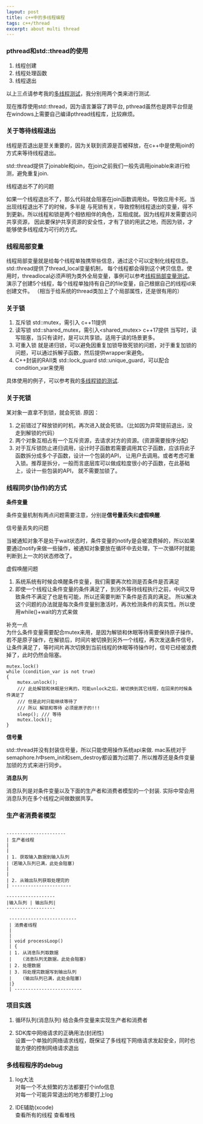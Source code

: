 ```yaml
---
layout: post
title: c++中的多线程编程
tags: c++/thread
excerpt: about multi thread
---  
```


### pthread和std::thread的使用 
1. 线程创建 
2. 线程处理函数
3. 线程退出 

以上三点请参考我的[多线程测试](https://github.com/iiicp/project-arrange/tree/master/multi-thread-test)，我分别用两个类来进行测试. 

现在推荐使用std::thread，因为语言兼容了跨平台, pthread虽然也是跨平台但是
在windows上需要自己编译pthread线程库，比较麻烦。


### 关于等待线程退出 
	
线程是否退出是至关重要的，因为关联到资源是否被释放，在c++中是使用join的方式来等待线程退出。

std::thread提供了joinable和join，在join之前我们一般先调用joinable来进行检测，避免重复join.


线程退出不了的问题    

如果一个线程退出不了，那么代码就会阻塞在join函数调用处。导致应用卡死。当出现线程退出不了的时候，多半是
与死锁有关，导致控制线程退出的变量，得不到更新。所以线程和锁是两个相依相伴的角色，互相成就。因为线程并发需要访问共享资源，
因此要保护共享资源的安全性，才有了锁的用武之地，而因为锁，才能够使多线程成为可行的方式。


### 线程局部变量 

线程局部变量就是给每个线程单独携带些信息，通过这个可以定制化线程信息。std::thread提供了thread_local变量机制，
每个线程都会得到这个拷贝信息。使用时，threadlocal必须声明为类外全局变量，事例可以参考[线程局部变量测试](https://github.com/iiicp/project-arrange/tree/master/multi-thread-test)。
演示了创建5个线程，每个线程单独持有自己的file变量，自己根据自己的线程id来创建文件。
（相当于给系统的thread类加上了个局部属性，还是很有用的）

### 关于锁
1. 互斥锁
	std::mutex，需引入<mutex> c++11提供
2. 读写锁 
	std::shared_mutex，需引入<shared_mutex> c++17提供
	当写时，读写阻塞，当只有读时，是可以共享锁。适用于读的场景更多。
3. 可重入锁 
	就是递归锁，可以避免因重复加锁导致死锁的问题，对于重复加锁的问题，可以通过拆解子函数，然后提供wrapper来避免。 
4. C++封装的RAII类 
	std::lock_guard
	std::unique_guard，可以配合condition_var来使用 

具体使用的例子，可以参考我的[多线程锁的测试](https://github.com/iiicp/project-arrange/tree/master/multi-thread-test).


### 关于死锁 

某对象一直拿不到锁，就会死锁.
原因：
1. 之前错过了释放锁的时机，再次进入就会死锁。（比如因为异常提前退出，没走到解锁的代码）
2. 两个对象互相占有一个互斥资源，去请求对方的资源。(资源需要按序分配)
3. 对于互斥锁防止递归调用，设计时子函数若需要调用其它子函数，应该将此子函数拆分成多个子函数，设计一个包装的API，
让用户去调用。或者考虑可重入锁。推荐是拆分，一般而言底层库可以做成粒度很小的子函数，在此基础上，设计一些包装的API，
就不需要加锁了。


### 线程同步(协作)的方式 

**条件变量**   

条件变量机制有两点问题需要注意，分别是**信号量丢失**和**虚假唤醒**.

信号量丢失的问题

当被通知对象不是处于wait状态时，条件变量的notify是会被浪费掉的，所以如果要通过notify来做一些操作，被通知对象要放在循环中去处理，下一次循环时就能判断到上一次的状态修改了。

虚假唤醒问题   

1. 系统系统有时候会唤醒条件变量，我们需要再次检测是否条件是否满足
2. 即使一个线程让条件变量的条件满足了，到另外等待线程执行之前，中间又导致条件不满足了也是有可能，所以还需要判断下条件是否真的满足。
所以解决这个问题的办法就是每次条件变量别激活时，再次检测条件的真实性。所以使用while()+wait的方式来做

补充一点   
为什么条件变量需要配合mutex来用，是因为解锁和休眠等待需要保持原子操作。若不是原子操作，在解锁后，时间片被切换到另外一个线程，再次发送条件信号，让条件满足了，等时间片再次切换到当前线程的休眠等待操作时，信号已经被浪费掉了，此时仍然会阻塞。

``` 
mutex.lock()
while (condition_var is not true)
{
	mutex.unlock();
	/// 此处解锁和休眠是分离的，可能unlock之后，被切换到其它线程，在回来的时候条件满足了
	/// 但是此时只能继续等待了
	/// 所以 解锁和等待 必须是原子的!!!
	sleep(); /// 等待
	mutex.lock();
} 
``` 

**信号量** 

std::thread并没有封装信号量，所以只能使用操作系统api来做. mac系统对于semaphore.h中sem_init和sem_destroy都设置为过期了.
所以推荐还是条件变量加锁的方式来进行同步。


**消息队列**

消息队列是对条件变量以及下面的生产者和消费者模型的一个封装. 实际中常会用消息队列在多个线程之间做数据共享。


### 生产者消费者模型 

```   

---------------------- 	     
| 生产者线程				 
|							 
|							 
| 1. 获取输入数据到输入队列		 
|（若输入队列已满，此处会阻塞)	 	
|							 
|							 
| 2. 从输出队列获取处理完的		 
| ----------------------	 
							 			
------------------
|输入队列 | 输出队列|
------------------

 -------------------------
 | 消费者线程
 |
 |
 | void processLoop()			
 | {					
 | 1. 从消息队列取数据
 |	  (消息队列无数据，此处会阻塞)
 | 2. 处理数据
 | 3. 将处理完数据写到输出队列
 |	  (输出队列已满，此处会阻塞)
 |}
 | -------------------------

```

### 项目实践
1. 循环队列(消息队列)
	结合条件变量来实现生产者和消费者 

2. SDK库中网络请求的正确用法(封闭性)  
	设置一个单独的网络请求线程，既保证了多线程下网络请求发起安全，同时也能方便的控制网络请求退出 

### 多线程程序的debug 
1. log大法   
	对每一个不太频繁的方法都要打个info信息  
	对每一个可能异常退出的地方都要打上log

2. IDE辅助(xcode)    
	查看所有的线程
	查看堆栈